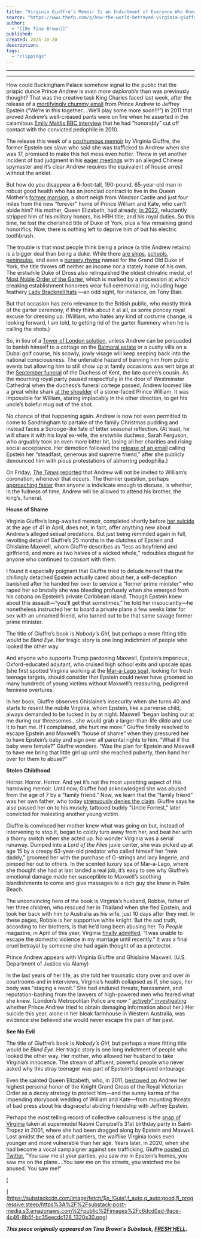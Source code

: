 ```yaml
---
title: "Virginia Giuffre’s Memoir Is an Indictment of Everyone Who Knew"
source: "https://www.thefp.com/p/how-the-world-betrayed-virginia-giuffre?r=7br8e"
author:
  - "[[By Tina Brown]]"
published:
created: 2025-10-20
description:
tags:
  - "clippings"
---
```

---

---

How could Buckingham Palace somehow signal to the public that the priapic dunce Prince Andrew is *even more deplorable* than was previously thought? That was the creative task King Charles faced last week, after the release of a [mortifyingly chummy email](https://www.theguardian.com/uk-news/2025/oct/12/prince-andrew-told-jeffrey-epstein-were-in-this-together-in-2011-email) from Prince Andrew to Jeffrey Epstein (“We’re in this together....We’ll play some more soon!!!”) in 2011 that proved Andrew’s well-creased pants were on fire when he asserted in the calamitous [Emily Maitlis BBC interview](https://www.youtube.com/watch?v=QtBS8COhhhM) that he had “honorably” cut off contact with the convicted pedophile in 2010.

The release this week of a [posthumous memoir](https://bookshop.org/a/93116/9780593493120) by Virginia Giuffre, the former Epstein sex slave who said she was trafficked to Andrew when she was 17, promised to make this hot mess even hotter. Throw in yet another incident of bad judgment in his [eager meetings](https://www.the-independent.com/news/uk/home-news/prince-andrew-cai-qi-china-spies-meeting-b2847222.html) with an alleged Chinese spymaster and it’s clear Andrew requires the equivalent of house arrest without the anklet.

But how do you disappear a 6-foot-tall, 190-pound, 65-year-old man in robust good health who has an ironclad contract to live in the Queen Mother’s [former mansion](https://www.houseandgarden.co.uk/article/royal-lodge-windsor-prince-andrew-charles), a short neigh from Windsor Castle and just four miles from the new “forever” home of Prince William and Kate, who can’t abide him? His mother, Queen Elizabeth, had already, [in 2022](https://www.bbc.com/news/uk-59987935), reluctantly stripped him of his military honors, his HRH title, and his royal duties. So this time, he lost the cherished title of Duke of York, plus a few remaining grand honorifics. Now, there is nothing left to deprive him of but his electric toothbrush.

The trouble is that most people think being a prince (a title Andrew retains) is a bigger deal than being a duke. While there [are ships](https://navalhistoria.com/york/), [schools](https://www.doyrms.com/), [peninsulas](https://www.slq.qld.gov.au/blog/queensland-places-cape-york-early-exploration), and even a [nursery rhyme](https://www.classicfm.com/discover-music/grand-old-duke-of-york-nursery-rhyme-lyrics-history-origins/) named for the Grand Old Duke of York, the title throws off neither an income nor a stately home of his own. The erstwhile Duke of Dross also relinquished the oldest chivalric medal, of [Most Noble Order of the Garter](https://www.historic-uk.com/CultureUK/The-Most-Noble-Order-of-the-Garter/), which is marked by a procession at which creaking establishment honorees wear full ceremonial rig, including huge feathery [Lady Bracknell hats](https://www.gutenberg.org/files/844/844-h/844-h.htm) —an odd sight, for instance, on Tony Blair.

But that occasion has zero relevance to the British public, who mostly think of the garter ceremony, if they think about it at all, as some poncey royal excuse for dressing up. (William, who hates any kind of costume change, is looking forward, I am told, to getting rid of the garter flummery when he is calling the shots.)

So, in lieu of a [Tower of London solution](https://www.hrp.org.uk/tower-of-london/history-and-stories/tower-of-london-prison/), unless Andrew can be persuaded to banish himself to a cottage on the [Balmoral estate](https://balmoralcastle.com/) or a cushy villa on a Dubai golf course, his scowly, jowly visage will keep seeping back into the national consciousness. The untenable hazard of banning him from public events but allowing him to still show up at family occasions was writ large at the [September funeral](https://www.townandcountrymag.com/society/tradition/a66122752/prince-andrew-duchess-of-kent-funeral/) of the Duchess of Kent, the late queen’s cousin. As the mourning royal party paused respectfully in the door of Westminster Cathedral when the duchess’s funeral cortege passed, Andrew loomed like a great white shark [at the shoulder](https://www.manchestereveningnews.co.uk/news/prince-william-furious-prince-andrew-32499650) of a stone-faced Prince William. It was impossible for William, staring implacably in the other direction, to get his uncle’s baleful mug out of the shot.

No chance of that happening again. Andrew is now not even permitted to come to Sandringham to partake of the family Christmas pudding and instead faces a Scrooge-like fate of bitter seasonal reflection. (At least, he will share it with his loyal ex-wife, the erstwhile duchess, Sarah Ferguson, who arguably took an even more bitter hit, losing all her charities and rising social acceptance. Her demotion followed the [release of an email](https://www.pbs.org/newshour/world/charities-cut-ties-with-sarah-ferguson-after-reported-email-describing-jeffrey-epstein-as-friend) calling Epstein her “steadfast, generous and supreme friend,” after she publicly denounced him with pious protestations of abhorring pedophilia.)

On Friday, *[The Times](https://www.thetimes.com/uk/royal-family/article/prince-andrew-william-king-qww8rv5vs)* [reported](https://www.thetimes.com/uk/royal-family/article/prince-andrew-william-king-qww8rv5vs) that Andrew will not be invited to William’s coronation, whenever that occurs. The thornier question, perhaps [approaching faster](https://www.cosmopolitan.com/entertainment/celebs/a69093062/prince-william-royal-duties-king-charles-seriously-unwell/) than anyone is indelicate enough to discuss, is whether, in the fullness of time, Andrew will be allowed to attend his brother, the king’s, funeral.

**House of Shame**

Virginia Giuffre’s long-awaited memoir, completed shortly before [her suicide](https://www.nbcnews.com/news/us-news/virginia-giuffre-one-jeffrey-epsteins-prominent-abuse-survivors-dies-s-rcna203027) at the age of 41 in April, does not, in fact, offer anything new about Andrew’s alleged sexual predations. But just being reminded again in full, revolting detail of Giuffre’s 25 months in the clutches of Epstein and Ghislaine Maxwell, whom Giuffre describes as “less as boyfriend and girlfriend, and more as two halves of a wicked whole,” redoubles disgust for anyone who continued to consort with them.

I found it especially poignant that Giuffre tried to delude herself that the chillingly detached Epstein actually cared about her, a self-deception banished after he handed her over to service a “former prime minister” who raped her so brutally she was bleeding profusely when she emerged from his cabana on Epstein’s private Caribbean island. Though Epstein knew about this assault—“you’ll get that sometimes,” he told her insouciantly—he nonetheless instructed her to board a private plane a few weeks later for sex with an unnamed friend, who turned out to be that same savage former prime minister.

The title of Giuffre’s book is *Nobody’s Girl*, but perhaps a more fitting title would be *Blind Eye*. Her tragic story is one long indictment of people who looked the other way.

And anyone who supports Trump pardoning Maxwell, Epstein’s imperious, Oxford-educated adjutant, who cruised high school exits and upscale spas (she first spotted Virginia working at the [Mar-a-Lago spa](https://www.pbs.org/newshour/politics/trump-says-epstein-stole-young-women-from-mar-a-lago-spa-including-virginia-giuffre)), looking for fresh teenage targets, should consider that Epstein could never have groomed so many hundreds of young victims without Maxwell’s reassuring, pedigreed feminine overtures.

In her book, Giuffre observes Ghislaine’s insecurity when she turns 40 and starts to resent the nubile Virginia, whom Epstein, like a perverse child, always demanded to be tucked in by at night. Maxwell “began lashing out at me during our threesomes...she would grab a larger-than-life dildo and use it to hurt me. If I complained, she hurt me more.” Giuffre finally resolved to escape Epstein and Maxwell’s “house of shame” when they pressured her to have Epstein’s baby and sign over all parental rights to him. “What if the baby were female?” Giuffre wonders. “Was the plan for Epstein and Maxwell to have me bring that little girl up until she reached puberty, then hand her over for them to abuse?”

**Stolen Childhood**

Horror. Horror. Horror. And yet it’s not the most upsetting aspect of this harrowing memoir. Until now, Giuffre had acknowledged she was abused from the age of 7 by a “family friend.” Now, we learn that the “family friend” was her own father, who today [strenuously denies the claim](https://www.telegraph.co.uk/us/news/2025/10/19/virginia-giuffre-claim-book-sexual-abuse-father/). Giuffre says he also passed her on to his muscly, tattooed buddy “Uncle Forrest,” later convicted for molesting another young victim.

Giuffre is convinced her mother knew what was going on but, instead of intervening to stop it, began to coldly turn away from her, and beat her with a thorny switch when she acted up. No wonder Virginia was a serial runaway. Dumped into a *Lord of the Flies* juvie center, she was picked up at age 15 by a creepy 63-year-old predator who called himself her “new daddy,” groomed her with the purchase of G-strings and lacy lingerie, and pimped her out to others. In the scented luxury spa of Mar-a-Lago, where she thought she had at last landed a real job, it’s easy to see why Giuffre’s emotional damage made her susceptible to Maxwell’s soothing blandishments to come and give massages to a rich guy she knew in Palm Beach.

The unconvincing hero of the book is Virginia’s husband, Robbie, father of her three children, who rescued her in Thailand when she fled Epstein, and took her back with him to Australia as his wife, just 10 days after they met. In these pages, Robbie is her supportive white knight. But the sad truth, according to her brothers, is that he’d long been abusing her. To *People* magazine, in April of this year, Virginia [finally admitted](https://people.com/virginia-giuffre-husband-kids-everything-to-know-11831163), “I was unable to escape the domestic violence in my marriage until recently.” It was a final cruel betrayal by someone she had again thought of as a protector.

Prince Andrew appears with Virginia Giuffre and Ghislaine Maxwell. (U.S. Department of Justice via Alamy)

In the last years of her life, as she told her traumatic story over and over in courtrooms and in interviews, Virginia’s health collapsed as if, she says, her body was “staging a revolt.” She had endured threats, harassment, and reputation-bashing from the lawyers of high-powered men who feared what she knew. (London’s Metropolitan Police are now “ [actively” investigating](https://www.newsweek.com/entertainment/celebrity-news/police-prince-andrew-allegation-virginia-giuffre-epstein-10904063) whether Prince Andrew tried to obtain damaging information about her.) Her suicide this year, alone in her bleak farmhouse in Western Australia, was evidence she believed she would never escape the pain of her past.

**See No Evil**

The title of Giuffre’s book is *Nobody’s Girl*, but perhaps a more fitting title would be *Blind Eye*. Her tragic story is one long indictment of people who looked the other way. Her mother, who allowed her husband to take Virginia’s innocence. The stream of affluent, powerful people who never asked why this stray teenager was part of Epstein’s depraved entourage.

Even the sainted Queen Elizabeth, who, in 2011, [bestowed on](https://www.vanityfair.com/news/2011/08/prince-andrew-201108?srsltid=AfmBOorYYYjmnKA2u7YPrXDZb0OE6yJ5UyahzHssGfu-PKSV9BHsfs61) Andrew her highest personal honor of the Knight Grand Cross of the Royal Victorian Order as a decoy strategy to protect him—and the sunny karma of the impending storybook wedding of William and Kate—from mounting threats of bad press about his disgraceful abiding friendship with Jeffrey Epstein.

Perhaps the most telling record of collective callousness is the [snap of Virginia](https://nypost.com/2019/08/13/jeffrey-epsteins-sex-slave-seen-at-naomi-campbells-birthday-party-in-2001/) taken at supermodel Naomi Campbell’s 31st birthday party in Saint-Tropez in 2001, where she had been dragged along by Epstein and Maxwell. Lost amidst the sea of adult partiers, the waiflike Virginia looks even younger and more vulnerable than her age. Years later, in 2020, when she had become a vocal campaigner against sex trafficking, Giuffre [posted on Twitter](https://x.com/VRSVirginia/status/1217617031912030208?lang=en), “You saw me at your parties, you saw me in Epstein’s homes, you saw me on the plane....You saw me on the streets, you watched me be abused. You saw me!”

[

](https://substackcdn.com/image/fetch/$s_!Guie!,f_auto,q_auto:good,fl_progressive:steep/https%3A%2F%2Fsubstack-post-media.s3.amazonaws.com%2Fpublic%2Fimages%2Fc6dcd0ad-9ace-4c46-8b5f-bc35eecdc128_1320x30.png)

***This piece originally appeared on Tina Brown’s Substack, [FRESH HELL](https://tinabrown.substack.com/).***